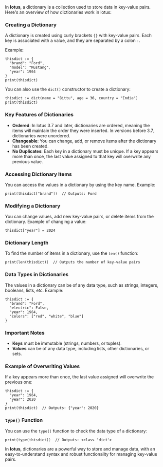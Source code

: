 In **lotus**, a dictionary is a collection used to store data in key-value pairs. Here's an overview of how dictionaries work in lotus:

### Creating a Dictionary
A dictionary is created using curly brackets `{}` with key-value pairs. Each key is associated with a value, and they are separated by a colon `:`.

Example:
```lotus
thisdict := {
  "brand": "Ford",
  "model": "Mustang",
  "year": 1964
}
print(thisdict)
```
You can also use the `dict()` constructor to create a dictionary:
```lotus
thisdict := dict(name = "Bittu", age = 36, country = "India")
print(thisdict)
```

### Key Features of Dictionaries
- **Ordered**: In lotus 3.7 and later, dictionaries are ordered, meaning the items will maintain the order they were inserted. In versions before 3.7, dictionaries were unordered.
- **Changeable**: You can change, add, or remove items after the dictionary has been created.
- **No Duplicates**: Each key in a dictionary must be unique. If a key appears more than once, the last value assigned to that key will overwrite any previous value.

### Accessing Dictionary Items
You can access the values in a dictionary by using the key name.
Example:
```lotus
print(thisdict["brand"])  // Outputs: Ford
```

### Modifying a Dictionary
You can change values, add new key-value pairs, or delete items from the dictionary.
Example of changing a value:
```lotus
thisdict["year"] = 2024
```

### Dictionary Length
To find the number of items in a dictionary, use the `len()` function:
```lotus
print(len(thisdict))  // Outputs the number of key-value pairs
```

### Data Types in Dictionaries
The values in a dictionary can be of any data type, such as strings, integers, booleans, lists, etc.
Example:
```lotus
thisdict := {
  "brand": "Ford",
  "electric": False,
  "year": 1964,
  "colors": ["red", "white", "blue"]
}
```

### Important Notes
- **Keys** must be immutable (strings, numbers, or tuples).
- **Values** can be of any data type, including lists, other dictionaries, or sets.
  
### Example of Overwriting Values
If a key appears more than once, the last value assigned will overwrite the previous one:
```lotus
thisdict := {
  "year": 1964,
  "year": 2020
}
print(thisdict)  // Outputs: {"year": 2020}
```

### `type()` Function
You can use the `type()` function to check the data type of a dictionary:
```lotus
print(type(thisdict))  // Outputs: <class 'dict'>
```

In **lotus**, dictionaries are a powerful way to store and manage data, with an easy-to-understand syntax and robust functionality for managing key-value pairs.